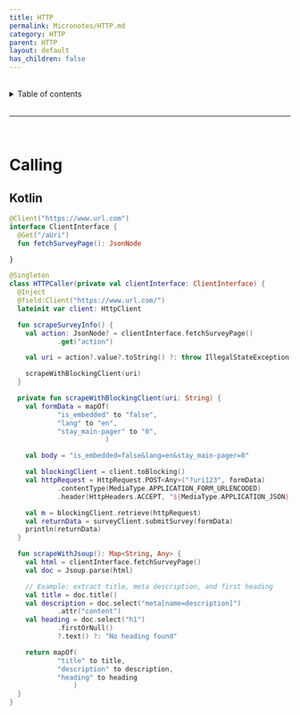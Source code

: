```yaml
---
title: HTTP
permalink: Micronotes/HTTP.md
category: HTTP
parent: HTTP
layout: default
has_children: false          
---
```


<br/>          

<details markdown="block">                
<summary>                
Table of contents                
</summary>                
{: .text-delta }                
1. TOC                
{:toc}                
</details>                

<br/>                

***                

<br/>

# Calling

## Kotlin

```kotlin
@Client("https://www.url.com")
interface ClientInterface {
  @Get("/aUri")
  fun fetchSurveyPage(): JsonNode

}

@Singleton
class HTTPCaller(private val clientInterface: ClientInterface) {
  @Inject
  @field:Client("https://www.url.com/")
  lateinit var client: HttpClient

  fun scrapeSurveyInfo() {
    val action: JsonNode? = clientInterface.fetchSurveyPage()
            .get("action")

    val uri = action?.value?.toString() ?: throw IllegalStateException("Action not found in survey response")

    scrapeWithBlockingClient(uri)
  }

  private fun scrapeWithBlockingClient(uri: String) {
    val formData = mapOf(
            "is_embedded" to "false",
            "lang" to "en",
            "stay_main-pager" to "0",
                        )

    val body = "is_embedded=false&lang=en&stay_main-pager=0"

    val blockingClient = client.toBlocking()
    val httpRequest = HttpRequest.POST<Any>("?uri123", formData)
            .contentType(MediaType.APPLICATION_FORM_URLENCODED)
            .header(HttpHeaders.ACCEPT, "${MediaType.APPLICATION_JSON}, ${MediaType.TEXT_HTML}")

    val m = blockingClient.retrieve(httpRequest)
    val returnData = surveyClient.submitSurvey(formData)
    println(returnData)
  }

  fun scrapeWithJsoup(): Map<String, Any> {
    val html = clientInterface.fetchSurveyPage()
    val doc = Jsoup.parse(html)

    // Example: extract title, meta description, and first heading
    val title = doc.title()
    val description = doc.select("meta[name=description]")
            .attr("content")
    val heading = doc.select("h1")
            .firstOrNull()
            ?.text() ?: "No heading found"

    return mapOf(
            "title" to title,
            "description" to description,
            "heading" to heading
                )
  }
}
```
